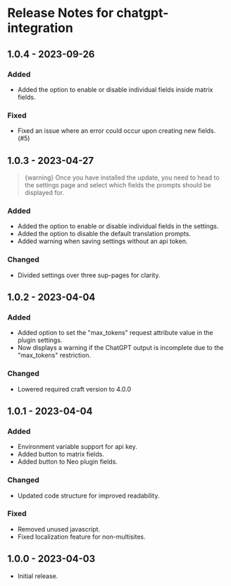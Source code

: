# Release Notes for chatgpt-integration

## 1.0.4 - 2023-09-26
### Added
- Added the option to enable or disable individual fields inside matrix fields.

### Fixed
- Fixed an issue where an error could occur upon creating new fields. (#5)

## 1.0.3 - 2023-04-27
> {warning} Once you have installed the update, you need to head to the settings page and select which fields the prompts should be displayed for.

### Added
- Added the option to enable or disable individual fields in the settings.
- Added the option to disable the default translation prompts.
- Added warning when saving settings without an api token.

### Changed
- Divided settings over three sup-pages for clarity.

## 1.0.2 - 2023-04-04

### Added
- Added option to set the "max_tokens" request attribute value in the plugin settings.
- Now displays a warning if the ChatGPT output is incomplete due to the "max_tokens" restriction.  

### Changed
- Lowered required craft version to 4.0.0

## 1.0.1 - 2023-04-04

### Added
- Environment variable support for api key.
- Added button to matrix fields.
- Added button to Neo plugin fields.

### Changed
- Updated code structure for improved readability.

### Fixed
- Removed unused javascript.
- Fixed localization feature for non-multisites.

## 1.0.0 - 2023-04-03
- Initial release.
